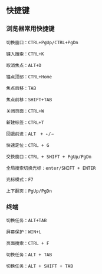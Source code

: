 ## 快捷键
### 浏览器常用快捷键
    切换窗口：CTRL+PgUp/CTRL+PgDn  

    键入搜索：CTRL+K

    取消焦点：ALT+D

    锚点顶部：CTRL+Home  

    焦点后移：TAB  

    焦点前移：SHIFT+TAB  

    关闭页面：CTRL+W  

    新建标签：CTRL+T

    回退前进：ALT　+ ←/→

    快速定位：CTRL + G 

    交换窗口：CTRL + SHIFT + PgUp/PgDn

    全局搜索切换光标：enter/SHIFT + ENTER

    光标模式：F7  

    上下翻页：PgUp/PgDn

### 终端
    切换任务：ALT+TAB  

    屏幕保护：WIN+L

    页面搜索：CTRL + F

    切换任务：ALT + TAB

    切换任务：ALT + SHIFT + TAB